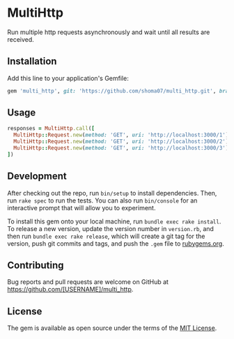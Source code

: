 # MultiHttp

Run multiple http requests asynchronously and wait until all results are received.

## Installation

Add this line to your application's Gemfile:

```ruby
gem 'multi_http', git: 'https://github.com/shoma07/multi_http.git', branch: 'main'
```

## Usage

```ruby
responses = MultiHttp.call([
  MultiHttp::Request.new(method: 'GET', uri: 'http://localhost:3000/1'),
  MultiHttp::Request.new(method: 'GET', uri: 'http://localhost:3000/2'),
  MultiHttp::Request.new(method: 'GET', uri: 'http://localhost:3000/3')
])
```

## Development

After checking out the repo, run `bin/setup` to install dependencies. Then, run `rake spec` to run the tests. You can also run `bin/console` for an interactive prompt that will allow you to experiment.

To install this gem onto your local machine, run `bundle exec rake install`. To release a new version, update the version number in `version.rb`, and then run `bundle exec rake release`, which will create a git tag for the version, push git commits and tags, and push the `.gem` file to [rubygems.org](https://rubygems.org).

## Contributing

Bug reports and pull requests are welcome on GitHub at https://github.com/[USERNAME]/multi_http.


## License

The gem is available as open source under the terms of the [MIT License](https://opensource.org/licenses/MIT).
